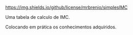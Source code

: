 https://img.shields.io/github/license/mrbrenio/simplesIMC

Uma tabela de calculo de IMC.

Colocando em prática os conhecimentos adquiridos.
